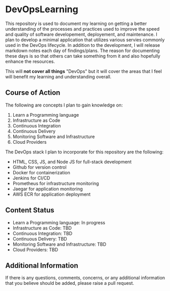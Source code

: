 # DevOpsLearning

This repository is used to document my learning on getting a better understanding of the processes and practices used to improve the speed and quality of software developement, deployement, and maintenance. I plan to develop a minimal application that utilizes various servies commonly used in the DevOps lifecycle. In addition to the development, I will release markdown notes each day of findings/plans. The reason for documenting these days is so that others can take something from it and also hopefully enhance the resources.

This will **not cover all things** "DevOps" but it will cover the areas that I feel will benefit my learning and understanding overall.

## Course of Action

The following are concepts I plan to gain knowledge on: 
1. Learn a Programming language
2. Infrastructure as Code
3. Continuous Integration
4. Continuous Delivery
5. Monitoring Software and Infrastructure
6. Cloud Providers

The DevOps stack I plan to incorporate for this repository are the following:

- HTML, CSS, JS, and Node JS for full-stack development
- Github for version control 
- Docker for containerization
- Jenkins for CI/CD
- Prometheus for infrastructure monitoring 
- Jaegar for application monitoring 
- AWS ECR for application deployment

## Content Status

- Learn a Programming language: In progress
- Infrastructure as Code: TBD
- Continuous Integration: TBD
- Continuous Delivery: TBD
- Monitoring Software and Infrastructure: TBD
- Cloud Providers: TBD

## Additional Information

If there is any questions, comments, concerns, or any additional information that you believe should be added, please raise a pull request. 